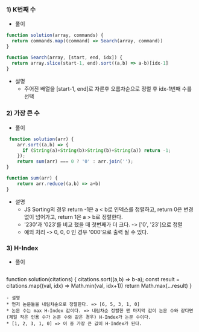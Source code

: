 ### 1) K번째 수
- 풀이
```javascript
function solution(array, commands) {
  return commands.map((command) => Search(array, command))
}

function Search(array, [start, end, idx]) {
  return array.slice(start-1, end).sort((a,b) => a-b)[idx-1]
}
  ```
- 설명
  * 주어진 배열을 [start-1, end]로 자른후 오름차순으로 정렬 후 idx-1번째 수를 선택

### 2) 가장 큰 수
- 풀이
```javascript
 function solution(arr) {
    arr.sort((a,b) => {
      if (String(a)+String(b)>String(b)+String(a)) return -1;
    });
    return sum(arr) === 0 ? '0' : arr.join('');
}

function sum(arr) {
    return arr.reduce((a,b) => a+b)
}
```
- 설명
  * JS Sorting의 경우 return -1은 a < b로 인덱스를 정렬하고, return 0은 변경 없이 넘어가고, return 1은 a > b로 정렬한다.
  * '230'과 '023'를 비교 했을 때 첫번째가 더 크다.  -> ['0', '23']으로 정렬
  * 예외 처리 -> 0, 0, 0 인 경우 '000'으로 출력 될 수 있다.

### 3)  H-Index
- 풀이
  ```javascript
function solution(citations) {
  citations.sort((a,b) => b-a);
  const result = citations.map((val, idx) => Math.min(val, idx+1))
  return Math.max(...result)
}
  ```
- 설명
  * 먼저 논문들을 내림차순으로 정렬한다. => [6, 5, 3, 1, 0]
  * 논문 수는 max H-Index 값이다. => 내림차순 정렬한 맨 마지막 값이 논문 수와 같다면(제일 작은 인용 수가 논문 수와 같은 경우) H-Index가 논문 수이다.
  * [1, 2, 3, 1, 0] => 이 중 가장 큰 값이 H-Index가 된다.
